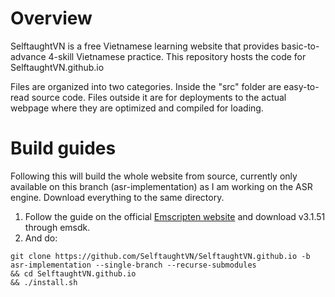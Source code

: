 # Overview
SelftaughtVN is a free Vietnamese learning website that provides basic-to-advance 4-skill Vietnamese practice. This repository hosts the code for SelftaughtVN.github.io

Files are organized into two categories. Inside the "src" folder are easy-to-read source code. Files outside it are for deployments to the actual webpage where they are optimized and compiled for loading.
# Build guides
Following this will build the whole website from source, currently only available on this branch (asr-implementation) as I am working on the ASR engine. Download everything to the same directory.
1. Follow the guide on the official [Emscripten website](https://emscripten.org/docs/getting_started/downloads.html) and download v3.1.51 through emsdk.
2. And do:
```
git clone https://github.com/SelftaughtVN/SelftaughtVN.github.io -b asr-implementation --single-branch --recurse-submodules 
&& cd SelftaughtVN.github.io 
&& ./install.sh
```
